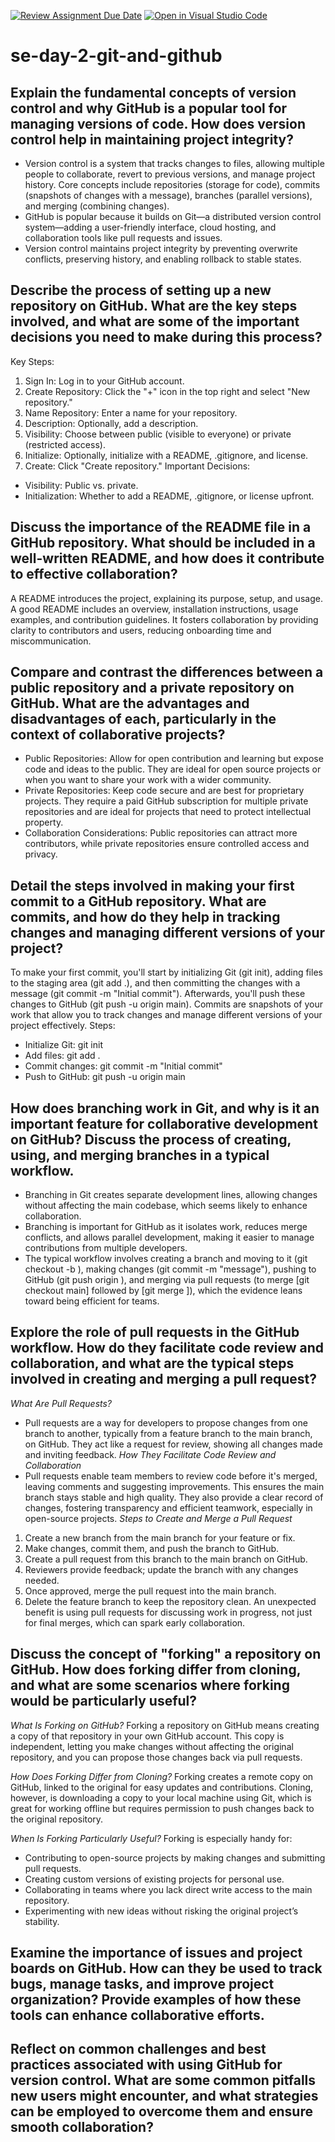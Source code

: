 [![Review Assignment Due Date](https://classroom.github.com/assets/deadline-readme-button-22041afd0340ce965d47ae6ef1cefeee28c7c493a6346c4f15d667ab976d596c.svg)](https://classroom.github.com/a/8wgCKhpZ)
[![Open in Visual Studio Code](https://classroom.github.com/assets/open-in-vscode-2e0aaae1b6195c2367325f4f02e2d04e9abb55f0b24a779b69b11b9e10269abc.svg)](https://classroom.github.com/online_ide?assignment_repo_id=18443539&assignment_repo_type=AssignmentRepo)
# se-day-2-git-and-github
## Explain the fundamental concepts of version control and why GitHub is a popular tool for managing versions of code. How does version control help in maintaining project integrity?
- Version control is a system that tracks changes to files, allowing multiple people to collaborate, revert to previous versions, and manage project history. Core concepts include repositories (storage for code), commits (snapshots of changes with a message), branches (parallel versions), and merging (combining changes).
- GitHub is popular because it builds on Git—a distributed version control system—adding a user-friendly interface, cloud hosting, and collaboration tools like pull requests and issues.
- Version control maintains project integrity by preventing overwrite conflicts, preserving history, and enabling rollback to stable states.
## Describe the process of setting up a new repository on GitHub. What are the key steps involved, and what are some of the important decisions you need to make during this process?
Key Steps:
1. Sign In: Log in to your GitHub account.
2. Create Repository: Click the "+" icon in the top right and select "New repository."
3. Name Repository: Enter a name for your repository.
4. Description: Optionally, add a description.
5. Visibility: Choose between public (visible to everyone) or private (restricted access).
6. Initialize: Optionally, initialize with a README, .gitignore, and license.
7. Create: Click "Create repository."
Important Decisions:
- Visibility: Public vs. private.
- Initialization: Whether to add a README, .gitignore, or license upfront.

## Discuss the importance of the README file in a GitHub repository. What should be included in a well-written README, and how does it contribute to effective collaboration?
A README introduces the project, explaining its purpose, setup, and usage. A good README includes an overview, installation instructions, usage examples, and contribution guidelines. It fosters collaboration by providing clarity to contributors and users, reducing onboarding time and miscommunication.

## Compare and contrast the differences between a public repository and a private repository on GitHub. What are the advantages and disadvantages of each, particularly in the context of collaborative projects?
- Public Repositories: Allow for open contribution and learning but expose code and ideas to the public. They are ideal for open source projects or when you want to share your work with a wider community.
- Private Repositories: Keep code secure and are best for proprietary projects. They require a paid GitHub subscription for multiple private repositories and are ideal for projects that need to protect intellectual property.
- Collaboration Considerations: Public repositories can attract more contributors, while private repositories ensure controlled access and privacy.
  
## Detail the steps involved in making your first commit to a GitHub repository. What are commits, and how do they help in tracking changes and managing different versions of your project?
To make your first commit, you'll start by initializing Git (git init), adding files to the staging area (git add .), and then committing the changes with a message (git commit -m "Initial commit"). Afterwards, you'll push these changes to GitHub (git push -u origin main). Commits are snapshots of your work that allow you to track changes and manage different versions of your project effectively.
Steps:
- Initialize Git: git init
- Add files: git add .
- Commit changes: git commit -m "Initial commit"
- Push to GitHub: git push -u origin main

## How does branching work in Git, and why is it an important feature for collaborative development on GitHub? Discuss the process of creating, using, and merging branches in a typical workflow.
- Branching in Git creates separate development lines, allowing changes without affecting the main codebase, which seems likely to enhance collaboration.
- Branching is important for GitHub as it isolates work, reduces merge conflicts, and allows parallel development, making it easier to manage contributions from multiple developers.
- The typical workflow involves creating a branch and moving to it (git checkout -b <branch-name>), making changes (git commit -m "message"), pushing to GitHub (git push origin <branch-name>), and merging via pull requests (to merge [git checkout main] followed by [git merge <branch-name>]), which the evidence leans toward being efficient for teams.

## Explore the role of pull requests in the GitHub workflow. How do they facilitate code review and collaboration, and what are the typical steps involved in creating and merging a pull request?
*What Are Pull Requests?*
- Pull requests are a way for developers to propose changes from one branch to another, typically from a feature branch to the main branch, on GitHub. They act like a request for review, showing all changes made and inviting feedback.
*How They Facilitate Code Review and Collaboration*
- Pull requests enable team members to review code before it's merged, leaving comments and suggesting improvements. This ensures the main branch stays stable and high quality. They also provide a clear record of changes, fostering transparency and efficient teamwork, especially in open-source projects.
*Steps to Create and Merge a Pull Request*
1. Create a new branch from the main branch for your feature or fix.
2. Make changes, commit them, and push the branch to GitHub.
3. Create a pull request from this branch to the main branch on GitHub.
4. Reviewers provide feedback; update the branch with any changes needed.
5. Once approved, merge the pull request into the main branch.
6. Delete the feature branch to keep the repository clean.
An unexpected benefit is using pull requests for discussing work in progress, not just for final merges, which can spark early collaboration.

## Discuss the concept of "forking" a repository on GitHub. How does forking differ from cloning, and what are some scenarios where forking would be particularly useful?
*What Is Forking on GitHub?*
Forking a repository on GitHub means creating a copy of that repository in your own GitHub account. This copy is independent, letting you make changes without affecting the original repository, and you can propose those changes back via pull requests.

*How Does Forking Differ from Cloning?*
Forking creates a remote copy on GitHub, linked to the original for easy updates and contributions. Cloning, however, is downloading a copy to your local machine using Git, which is great for working offline but requires permission to push changes back to the original repository.

*When Is Forking Particularly Useful?*
Forking is especially handy for:
- Contributing to open-source projects by making changes and submitting pull requests.
- Creating custom versions of existing projects for personal use.
- Collaborating in teams where you lack direct write access to the main repository.
- Experimenting with new ideas without risking the original project’s stability.
## Examine the importance of issues and project boards on GitHub. How can they be used to track bugs, manage tasks, and improve project organization? Provide examples of how these tools can enhance collaborative efforts.

## Reflect on common challenges and best practices associated with using GitHub for version control. What are some common pitfalls new users might encounter, and what strategies can be employed to overcome them and ensure smooth collaboration?
